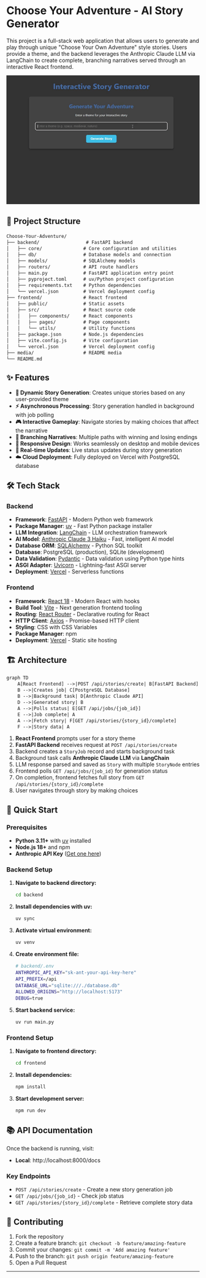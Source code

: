 # Choose Your Adventure - AI Story Generator

This project is a full-stack web application that allows users to generate and play through unique "Choose Your Own Adventure" style stories. Users provide a theme, and the backend leverages the Anthropic Claude LLM via LangChain to create complete, branching narratives served through an interactive React frontend.

<p align="center">
  <img src="https://github.com/NoYume/Choose-Your-Adventure/blob/aa1092e624e699ac217ac981dc70e1b4c812314e/media/demo.gif" />
</p>

## 📁 Project Structure

```
Choose-Your-Adventure/
├── backend/                 # FastAPI backend
│   ├── core/               # Core configuration and utilities
│   ├── db/                 # Database models and connection
│   ├── models/             # SQLAlchemy models
│   ├── routers/            # API route handlers
│   ├── main.py             # FastAPI application entry point
│   ├── pyproject.toml      # uv/Python project configuration
│   ├── requirements.txt    # Python dependencies
│   └── vercel.json         # Vercel deployment config
├── frontend/               # React frontend
│   ├── public/             # Static assets
│   ├── src/                # React source code
│   │   ├── components/     # React components
│   │   ├── pages/          # Page components
│   │   └── utils/          # Utility functions
│   ├── package.json        # Node.js dependencies
│   ├── vite.config.js      # Vite configuration
│   └── vercel.json         # Vercel deployment config
├── media/                  # README media
└── README.md               
```

## ✨ Features

- **🤖 Dynamic Story Generation**: Creates unique stories based on any user-provided theme
- **⚡ Asynchronous Processing**: Story generation handled in background with job polling
- **🎮 Interactive Gameplay**: Navigate stories by making choices that affect the narrative
- **🌳 Branching Narratives**: Multiple paths with winning and losing endings
- **📱 Responsive Design**: Works seamlessly on desktop and mobile devices
- **🔄 Real-time Updates**: Live status updates during story generation
- **☁️ Cloud Deployment**: Fully deployed on Vercel with PostgreSQL database

## 🛠️ Tech Stack

### Backend
- **Framework**: [FastAPI](https://fastapi.tiangolo.com/) - Modern Python web framework
- **Package Manager**: [uv](https://github.com/astral-sh/uv) - Fast Python package installer
- **LLM Integration**: [LangChain](https://python.langchain.com/) - LLM orchestration framework
- **AI Model**: [Anthropic Claude 3 Haiku](https://www.anthropic.com/claude) - Fast, intelligent AI model
- **Database ORM**: [SQLAlchemy](https://www.sqlalchemy.org/) - Python SQL toolkit
- **Database**: PostgreSQL (production), SQLite (development)
- **Data Validation**: [Pydantic](https://pydantic-docs.helpmanual.io/) - Data validation using Python type hints
- **ASGI Adapter**: [Uvicorn](https://www.uvicorn.org/) - Lightning-fast ASGI server
- **Deployment**: [Vercel](https://vercel.com/) - Serverless functions

### Frontend
- **Framework**: [React 18](https://react.dev/) - Modern React with hooks
- **Build Tool**: [Vite](https://vitejs.dev/) - Next generation frontend tooling
- **Routing**: [React Router](https://reactrouter.com/) - Declarative routing for React
- **HTTP Client**: [Axios](https://axios-http.com/) - Promise-based HTTP client
- **Styling**: CSS with CSS Variables
- **Package Manager**: npm
- **Deployment**: [Vercel](https://vercel.com/) - Static site hosting

## 🏗️ Architecture

```
graph TD
    A[React Frontend] -->|POST /api/stories/create| B[FastAPI Backend]
    B -->|Creates job| C[PostgreSQL Database]
    B -->|Background task| D[Anthropic Claude API]
    D -->|Generated story| B
    A -->|Polls status| E[GET /api/jobs/{job_id}]
    E -->|Job complete| A
    A -->|Fetch story| F[GET /api/stories/{story_id}/complete]
    F -->|Story data| A
```

1. **React Frontend** prompts user for a story theme
2. **FastAPI Backend** receives request at `POST /api/stories/create`
3. Backend creates a `StoryJob` record and starts background task
4. Background task calls **Anthropic Claude LLM** via **LangChain**
5. LLM response parsed and saved as `Story` with multiple `StoryNode` entries
6. Frontend polls `GET /api/jobs/{job_id}` for generation status
7. On completion, frontend fetches full story from `GET /api/stories/{story_id}/complete`
8. User navigates through story by making choices

## 🚀 Quick Start

### Prerequisites
- **Python 3.11+** with [uv](https://github.com/astral-sh/uv) installed
- **Node.js 18+** and npm
- **Anthropic API Key** ([Get one here](https://console.anthropic.com/dashboard))

### Backend Setup

1. **Navigate to backend directory:**
   ```bash
   cd backend
   ```

2. **Install dependencies with uv:**
   ```bash
   uv sync
   ```

3. **Activate virtual environment:**
   ```bash
   uv venv
   ```

4. **Create environment file:**
   ```bash
   # backend/.env
   ANTHROPIC_API_KEY="sk-ant-your-api-key-here"
   API_PREFIX=/api
   DATABASE_URL="sqlite:///./database.db"
   ALLOWED_ORIGINS="http://localhost:5173"
   DEBUG=true
   ```

4. **Start backend service:**
    ```bash
    uv run main.py
    ```

### Frontend Setup

1. **Navigate to frontend directory:**
   ```bash
   cd frontend
   ```

2. **Install dependencies:**
   ```bash
   npm install
   ```
   
3. **Start development server:**
   ```bash
   npm run dev
   ```

## 📚 API Documentation

Once the backend is running, visit:
- **Local**: http://localhost:8000/docs

### Key Endpoints
- `POST /api/stories/create` - Create a new story generation job
- `GET /api/jobs/{job_id}` - Check job status
- `GET /api/stories/{story_id}/complete` - Retrieve complete story data

## 🤝 Contributing

1. Fork the repository
2. Create a feature branch: `git checkout -b feature/amazing-feature`
3. Commit your changes: `git commit -m 'Add amazing feature'`
4. Push to the branch: `git push origin feature/amazing-feature`
5. Open a Pull Request

***
